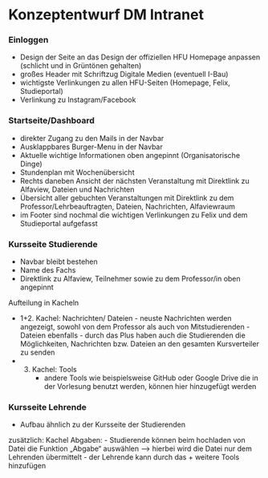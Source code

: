 # Konzeptentwurf DM Intranet

### Einloggen
- Design der Seite an das Design der offiziellen HFU Homepage anpassen (schlicht und in Grüntönen gehalten)
- großes Header mit Schriftzug Digitale Medien (eventuell I-Bau)
- wichtigste Verlinkungen zu allen HFU-Seiten (Homepage, Felix, Studieportal)
- Verlinkung zu Instagram/Facebook

### Startseite/Dashboard
- direkter Zugang zu den Mails in der Navbar
- Ausklappbares Burger-Menu in der Navbar
- Aktuelle wichtige Informationen oben angepinnt (Organisatorische Dinge)
- Stundenplan mit Wochenübersicht 
- Rechts daneben Ansicht der nächsten Veranstaltung mit Direktlink zu Alfaview, Dateien und Nachrichten
- Übersicht aller gebuchten Veranstaltungen mit Direktlink zu dem Professor/Lehrbeauftragten, Dateien, Nachrichten, Alfaviewraum
- im Footer sind nochmal die wichtigen Verlinkungen zu Felix und dem Studieportal aufgefasst

### Kursseite Studierende
- Navbar bleibt bestehen
- Name des Fachs 
- Direktlink zu Alfaview, Teilnehmer sowie zu dem Professor/in oben angepinnt

Aufteilung in Kacheln 
- 1+2. Kachel: Nachrichten/ Dateien
		- neuste Nachrichten werden angezeigt, sowohl von dem Professor als auch von Mitstudierenden
		- Dateien ebenfalls 
		- durch das Plus haben auch die Studierenden die Möglichkeiten, Nachrichten bzw. Dateien an den gesamten Kursverteiler zu           senden
 - 3. Kachel: Tools
		- andere Tools wie beispielsweise GitHub oder Google Drive die in der Vorlesung benutzt werden, können hier hinzugefügt         werden


### Kursseite Lehrende

- Aufbau ähnlich zu der Kursseite der Studierenden

zusätzlich:
Kachel Abgaben: - Studierende können beim hochladen von Datei die Funktion „Abgabe“ auswählen 
					      —> hierbei wird die Datei nur dem Lehrenden übermittelt
					      - der Lehrende kann durch das + weitere Tools hinzufügen

